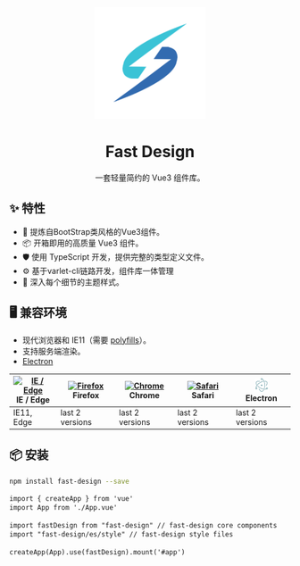 <p align="center">
  <a href="https://ant.design">
    <img width="200" src="https://github.com/Lastly1999/fast-deisgn/blob/main/public/logo_big.png">
  </a>
</p>

<h1 align="center">Fast Design</h1>

<div align="center">

一套轻量简约的 Vue3 组件库。
</div>

## ✨ 特性

- 🌈 提炼自BootStrap类风格的Vue3组件。
- 📦 开箱即用的高质量 Vue3 组件。
- 🛡 使用 TypeScript 开发，提供完整的类型定义文件。
- ⚙️ 基于varlet-cli链路开发，组件库一体管理
- 🎨 深入每个细节的主题样式。

## 🖥 兼容环境

- 现代浏览器和 IE11（需要 [polyfills](https://ant.design/docs/react/getting-started-cn#兼容性)）。
- 支持服务端渲染。
- [Electron](https://www.electronjs.org/)

| [<img src="https://raw.githubusercontent.com/alrra/browser-logos/master/src/edge/edge_48x48.png" alt="IE / Edge" width="24px" height="24px" />](http://godban.github.io/browsers-support-badges/)<br>IE / Edge | [<img src="https://raw.githubusercontent.com/alrra/browser-logos/master/src/firefox/firefox_48x48.png" alt="Firefox" width="24px" height="24px" />](http://godban.github.io/browsers-support-badges/)<br>Firefox | [<img src="https://raw.githubusercontent.com/alrra/browser-logos/master/src/chrome/chrome_48x48.png" alt="Chrome" width="24px" height="24px" />](http://godban.github.io/browsers-support-badges/)<br>Chrome | [<img src="https://raw.githubusercontent.com/alrra/browser-logos/master/src/safari/safari_48x48.png" alt="Safari" width="24px" height="24px" />](http://godban.github.io/browsers-support-badges/)<br>Safari | [<img src="https://raw.githubusercontent.com/alrra/browser-logos/master/src/electron/electron_48x48.png" alt="Electron" width="24px" height="24px" />](http://godban.github.io/browsers-support-badges/)<br>Electron |
| --- | --- | --- | --- | --- |
| IE11, Edge | last 2 versions | last 2 versions | last 2 versions | last 2 versions |

## 📦 安装

```bash
npm install fast-design --save
```

```vue
import { createApp } from 'vue'
import App from './App.vue'

import fastDesign from "fast-design" // fast-design core components
import "fast-design/es/style" // fast-design style files

createApp(App).use(fastDesign).mount('#app')
```
